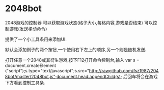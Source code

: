 2048bot
=======
2048游戏的控制器
可以获取游戏状态(格子大小,每格内容,游戏是否结束)
可以控制游戏(发送移动命令)

提供了一个小工具条用来添加UI.

默认会添加例子的两个按钮,一个使用右下左上的顺序,另一个则是随机发送.

打开任意一个2048或其衍生游戏,按下F12打开命令控制台,输入
var s = document.createElement ("script");s.type="text/javascript";s.src="http://rawgithub.com/fsz1987/2048bot/master/2048bot.js";document.head.appendChild(s);
后回车将会在游戏下方看到控制工具条.